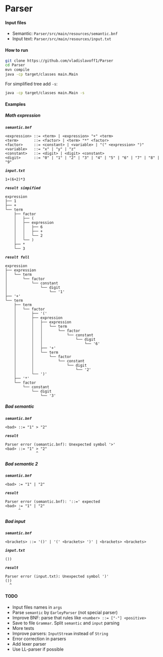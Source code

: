 # Parser
#### Input files
* Semantic: `Parser/src/main/resources/semantic.bnf`
* Input text: `Parser/src/main/resources/input.txt`

#### How to run
```bash
git clone https://github.com/vladislavoff1/Parser
cd Parser
mvn compile
java -cp target/classes main.Main
```

For simplified tree add `-s`:
```bash
java -cp target/classes main.Main -s
```


#### Examples
##### Math expression

***`semantic.bnf`***
```
<expression> ::= <term> | <expression> "+" <term>
<term>       ::= <factor> | <term> "*" <factor>
<factor>     ::= <constant> | <variable> | "(" <expression> ")"
<variable>   ::= "x" | "y" | "z"
<constant>   ::= <digit> | <digit> <constant>
<digit>      ::= "0" | "1" | "2" | "3" | "4" | "5" | "6" | "7" | "8" | "9"
```

***`input.txt`***
```
1+(6+2)*3
```

***`result simpified`***
```
expression
├── 1
├── +
└── term
    ├── factor
    │   ├── (
    │   ├── expression
    │   │   ├── 6
    │   │   ├── +
    │   │   └── 2
    │   └── )
    ├── *
    └── 3
```

***`result full`***
```
expression
├── expression
│   └── term
│       └── factor
│           └── constant
│               └── digit
│                   └── '1'
├── '+'
└── term
    ├── term
    │   └── factor
    │       ├── '('
    │       ├── expression
    │       │   ├── expression
    │       │   │   └── term
    │       │   │       └── factor
    │       │   │           └── constant
    │       │   │               └── digit
    │       │   │                   └── '6'
    │       │   ├── '+'
    │       │   └── term
    │       │       └── factor
    │       │           └── constant
    │       │               └── digit
    │       │                   └── '2'
    │       └── ')'
    ├── '*'
    └── factor
        └── constant
            └── digit
                └── '3'

```

##### Bad semantic

***`semantic.bnf`***
```
<bad> ::= "1" > "2"
```

***`result`***
```
Parser error (semantic.bnf): Unexpected symbol '>'
<bad> ::= "1" > "2"
              ^
```

##### Bad semantic 2

***`semantic.bnf`***
```
<bad> := "1" | "2"
```

***`result`***
```
Parser error (semantic.bnf): '::=' expected
<bad> := "1" | "2"
      ^
```

##### Bad input

***`semantic.bnf`***
```
<brackets> ::= '()' | '(' <brackets> ')' | <brackets> <brackets>
```

***`input.txt`***
```
())
```

***`result`***
```
Parser error (input.txt): Unexpected symbol ')'
())
  ^
```



#### TODO

* Input files names in `args`
* Parse `semantic` by `EarleyParser` (not special parser)
* Improve BNF: parse that rules like `<number> ::= ["-"] <positive>`
* Save to file `Grammar`. Split `semantic` and `input` parsing
* More tests
* Improve parsers: `InputStream` instead of `String`
* Error correction in parsers
* Add lexer parser
* Use LL-parser if possible


